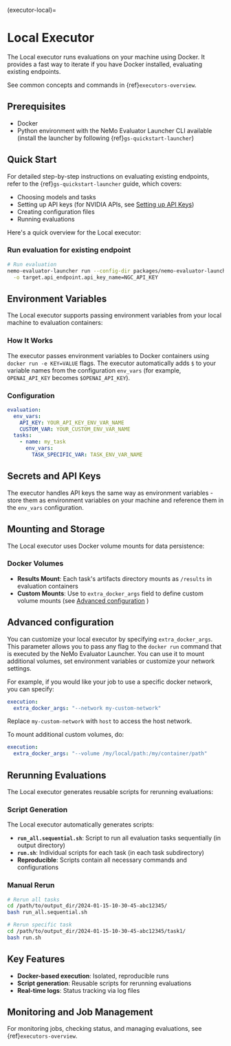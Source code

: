(executor-local)=

# Local Executor

The Local executor runs evaluations on your machine using Docker. It provides a fast way to iterate if you have Docker installed, evaluating existing endpoints.

See common concepts and commands in {ref}`executors-overview`.

## Prerequisites

- Docker
- Python environment with the NeMo Evaluator Launcher CLI available (install the launcher by following {ref}`gs-quickstart-launcher`)

## Quick Start

For detailed step-by-step instructions on evaluating existing endpoints, refer to the {ref}`gs-quickstart-launcher` guide, which covers:

- Choosing models and tasks
- Setting up API keys (for NVIDIA APIs, see [Setting up API Keys](https://docs.omniverse.nvidia.com/guide-sdg/latest/setup.html#preview-and-set-up-an-api-key))
- Creating configuration files
- Running evaluations

Here's a quick overview for the Local executor:

### Run evaluation for existing endpoint

```bash
# Run evaluation
nemo-evaluator-launcher run --config-dir packages/nemo-evaluator-launcher/examples --config-name local_llama_3_1_8b_instruct \
  -o target.api_endpoint.api_key_name=NGC_API_KEY
```

## Environment Variables

The Local executor supports passing environment variables from your local machine to evaluation containers:

### How It Works

The executor passes environment variables to Docker containers using `docker run -e KEY=VALUE` flags. The executor automatically adds `$` to your variable names from the configuration `env_vars` (for example, `OPENAI_API_KEY` becomes `$OPENAI_API_KEY`).

### Configuration

```yaml
evaluation:
  env_vars:
    API_KEY: YOUR_API_KEY_ENV_VAR_NAME
    CUSTOM_VAR: YOUR_CUSTOM_ENV_VAR_NAME
  tasks:
    - name: my_task
      env_vars:
        TASK_SPECIFIC_VAR: TASK_ENV_VAR_NAME
```

## Secrets and API Keys

The executor handles API keys the same way as environment variables - store them as environment variables on your machine and reference them in the `env_vars` configuration.

## Mounting and Storage

The Local executor uses Docker volume mounts for data persistence:

### Docker Volumes

- **Results Mount**: Each task's artifacts directory mounts as `/results` in evaluation containers
- **Custom Mounts**: Use to `extra_docker_args` field to define custom volume mounts (see [Advanced configuration](#advanced-configuration) )

## Advanced configuration

You can customize your local executor by specifying `extra_docker_args`.
This parameter allows you to pass any flag to the `docker run` command that is executed by the NeMo Evaluator Launcher.
You can use it to mount additional volumes, set environment variables or customize your network settings.

For example, if you would like your job to use a specific docker network, you can specify:

```yaml
execution:
  extra_docker_args: "--network my-custom-network"
```

Replace `my-custom-network` with `host` to access the host network.

To mount additional custom volumes, do:

```yaml
execution:
  extra_docker_args: "--volume /my/local/path:/my/container/path"
```


## Rerunning Evaluations

The Local executor generates reusable scripts for rerunning evaluations:

### Script Generation

The Local executor automatically generates scripts:

- **`run_all.sequential.sh`**: Script to run all evaluation tasks sequentially (in output directory)
- **`run.sh`**: Individual scripts for each task (in each task subdirectory)
- **Reproducible**: Scripts contain all necessary commands and configurations

### Manual Rerun

```bash
# Rerun all tasks
cd /path/to/output_dir/2024-01-15-10-30-45-abc12345/
bash run_all.sequential.sh

# Rerun specific task
cd /path/to/output_dir/2024-01-15-10-30-45-abc12345/task1/
bash run.sh
```

## Key Features

- **Docker-based execution**: Isolated, reproducible runs
- **Script generation**: Reusable scripts for rerunning evaluations
- **Real-time logs**: Status tracking via log files

## Monitoring and Job Management

For monitoring jobs, checking status, and managing evaluations, see {ref}`executors-overview`.
